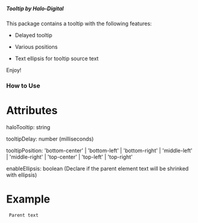 ##### Tooltip by Halo-Digital #####

This package contains a tooltip with the following features:

- Delayed tooltip

- Various positions

- Text ellipsis for tooltip source text

Enjoy!


### How to Use ###

# Attributes #

haloTooltip: string

tooltipDelay: number (milliseconds)

tooltipPosition: 'bottom-center' | 'bottom-left' | 'bottom-right' | 'middle-left' | 'middle-right' | 'top-center' | 'top-left' | 'top-right'

enableEllipsis: boolean (Declare if the parent element text will be shrinked with ellipsis)


# Example #

<div haloTooltip="Tooltip text"
     tooltipDelay="1000"
     tooltipPosition="top-center"
     enableEllipsis="true">

     Parent text

</div>
